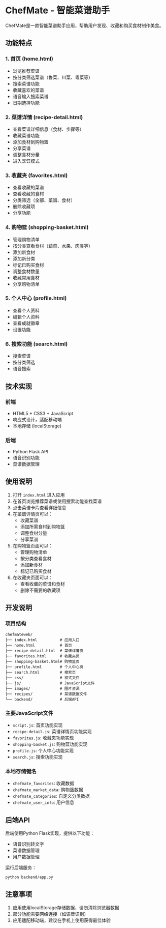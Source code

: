 # ChefMate - 智能菜谱助手

ChefMate是一款智能菜谱助手应用，帮助用户发现、收藏和购买食材制作美食。

## 功能特点

### 1. 首页 (home.html)
- 浏览推荐菜谱
- 按分类筛选菜谱（鲁菜、川菜、粤菜等）
- 搜索菜谱功能
- 收藏喜欢的菜谱
- 语音输入搜索菜谱
- 日期选择功能

### 2. 菜谱详情 (recipe-detail.html)
- 查看菜谱详细信息（食材、步骤等）
- 收藏菜谱功能
- 添加食材到购物篮
- 分享菜谱
- 调整食材分量
- 进入烹饪模式

### 3. 收藏夹 (favorites.html)
- 查看收藏的菜谱
- 查看收藏的食材
- 分类筛选（全部、菜谱、食材）
- 删除收藏项
- 分享功能

### 4. 购物篮 (shopping-basket.html)
- 管理购物清单
- 按分类查看食材（蔬菜、水果、肉类等）
- 添加新食材
- 添加新分类
- 标记已购买食材
- 调整食材数量
- 收藏常用食材
- 分享购物清单

### 5. 个人中心 (profile.html)
- 查看个人资料
- 编辑个人资料
- 查看成就徽章
- 设置功能

### 6. 搜索功能 (search.html)
- 搜索菜谱
- 按分类筛选
- 语音搜索

## 技术实现

### 前端
- HTML5 + CSS3 + JavaScript
- 响应式设计，适配移动端
- 本地存储 (localStorage)

### 后端
- Python Flask API
- 语音识别功能
- 菜谱数据管理

## 使用说明

1. 打开 `index.html` 进入应用
2. 在首页浏览推荐菜谱或使用搜索功能查找菜谱
3. 点击菜谱卡片查看详细信息
4. 在菜谱详情页可以：
   - 收藏菜谱
   - 添加所需食材到购物篮
   - 调整食材分量
   - 分享菜谱
5. 在购物篮页面可以：
   - 管理购物清单
   - 按分类查看食材
   - 添加新食材
   - 标记已购买食材
6. 在收藏夹页面可以：
   - 查看收藏的菜谱和食材
   - 删除不需要的收藏项

## 开发说明

### 项目结构
```
chefmateweb/
├── index.html          # 应用入口
├── home.html           # 首页
├── recipe-detail.html  # 菜谱详情页
├── favorites.html      # 收藏夹页
├── shopping-basket.html# 购物篮页
├── profile.html        # 个人中心页
├── search.html         # 搜索页
├── css/                # 样式文件
├── js/                 # JavaScript文件
├── images/             # 图片资源
├── recipes/            # 菜谱数据文件
└── backend/            # 后端API
```

### 主要JavaScript文件
- `script.js`: 首页功能实现
- `recipe-detail.js`: 菜谱详情页功能实现
- `favorites.js`: 收藏夹功能实现
- `shopping-basket.js`: 购物篮功能实现
- `profile.js`: 个人中心功能实现
- `search.js`: 搜索功能实现

### 本地存储键名
- `chefmate_favorites`: 收藏数据
- `chefmate_market_data`: 购物篮数据
- `chefmate_categories`: 自定义分类数据
- `chefmate_user_info`: 用户信息

## 后端API
后端使用Python Flask实现，提供以下功能：
- 语音识别转文字
- 菜谱数据管理
- 用户数据管理

运行后端服务：
```bash
python backend/app.py
```

## 注意事项
1. 应用使用localStorage存储数据，请勿清除浏览器数据
2. 部分功能需要网络连接（如语音识别）
3. 应用适配移动端，建议在手机上使用获得最佳体验